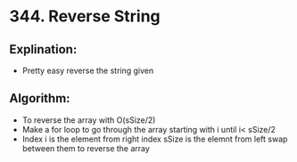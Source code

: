 # 344. Reverse String

 ## Explination:

 - Pretty easy reverse the string given

 ## Algorithm:

 - To reverse the array with O(sSize/2)
 - Make a for loop to go through the array starting with i until i< sSize/2
 - Index i is the element from right index sSize is the elemnt from left swap between them to reverse the array
 